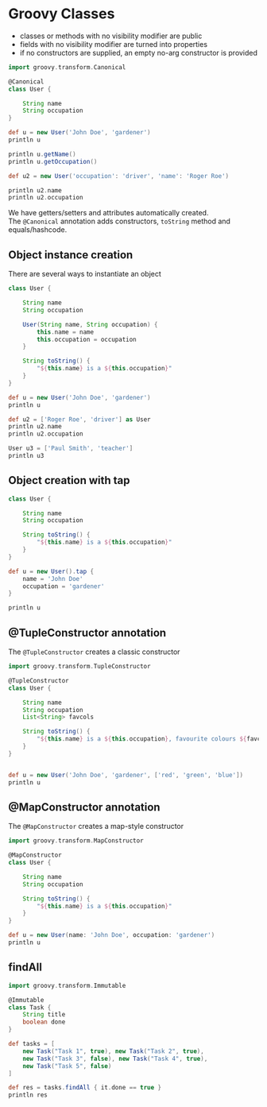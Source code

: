 # Groovy Classes

- classes or methods with no visibility modifier are public
- fields with no visibility modifier are turned into properties
- if no constructors are supplied, an empty no-arg constructor is provided  

```groovy
import groovy.transform.Canonical

@Canonical
class User {

    String name
    String occupation
}

def u = new User('John Doe', 'gardener')
println u

println u.getName()
println u.getOccupation()

def u2 = new User('occupation': 'driver', 'name': 'Roger Roe')

println u2.name
println u2.occupation
```

We have getters/setters and attributes automatically created.  
The `@Canonical` annotation adds constructors, `toString` method and equals/hashcode.  


## Object instance creation

There are several ways to instantiate an object  

```groovy
class User {

    String name
    String occupation

    User(String name, String occupation) {
        this.name = name
        this.occupation = occupation
    }

    String toString() {
        "${this.name} is a ${this.occupation}"
    }
}

def u = new User('John Doe', 'gardener')
println u

def u2 = ['Roger Roe', 'driver'] as User
println u2.name
println u2.occupation

User u3 = ['Paul Smith', 'teacher']
println u3
```

## Object creation with tap 

```groovy
class User {

    String name
    String occupation

    String toString() {
        "${this.name} is a ${this.occupation}"
    }
}

def u = new User().tap {
    name = 'John Doe'
    occupation = 'gardener'
}

println u
```

## @TupleConstructor annotation

The `@TupleConstructor` creates a classic constructor  

```groovy
import groovy.transform.TupleConstructor

@TupleConstructor
class User {

    String name
    String occupation
    List<String> favcols

    String toString() {
        "${this.name} is a ${this.occupation}, favourite colours ${favcols}"
    }
}


def u = new User('John Doe', 'gardener', ['red', 'green', 'blue'])
println u
```

## @MapConstructor annotation

The `@MapConstructor` creates a map-style constructor  

```groovy
import groovy.transform.MapConstructor

@MapConstructor
class User {

    String name
    String occupation

    String toString() {
        "${this.name} is a ${this.occupation}"
    }
}

def u = new User(name: 'John Doe', occupation: 'gardener')
println u
```

## findAll

```groovy
import groovy.transform.Immutable

@Immutable
class Task {
    String title
    boolean done
}

def tasks = [ 
    new Task("Task 1", true), new Task("Task 2", true), 
    new Task("Task 3", false), new Task("Task 4", true), 
    new Task("Task 5", false) 
]

def res = tasks.findAll { it.done == true }
println res
```

